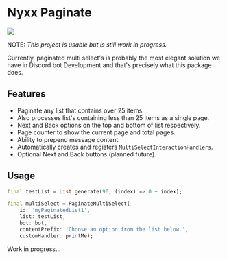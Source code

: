 # Nyxx Paginate

![](https://i.imgur.com/I9UYpp5.gif)

NOTE: *This project is usable but is still work in progress.*

Currently, paginated multi select's is probably the most elegant
solution we have in Discord bot Development and that's precisely what this package does.

## Features
- Paginate any list that contains over 25 items.
- Also processes list's containing less than 25 items as a single page.
- Next and Back options on the top and bottom of list respectively.
- Page counter to show the current page and total pages.
- Ability to prepend message content.
- Automatically creates and registers `MultiSelectInteractionHandlers`.
- Optional Next and Back buttons (planned future).

## Usage
```dart
final testList = List.generate(96, (index) => 0 + index);

final multiSelect = PaginateMultiSelect(
    id: 'myPaginatedList1',
    list: testList,
    bot: bot,
    contentPrefix: 'Choose an option from the list below.',
    customHandler: printMe);
```

Work in progress...
